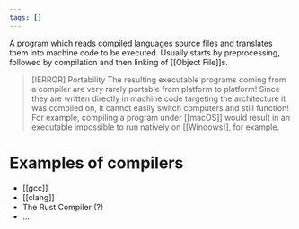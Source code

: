 ```yaml
---
tags: []
---
```

A program which reads compiled languages source files and translates them into machine code to be executed.
Usually starts by preprocessing, followed by compilation and then linking of [[Object File]]s.

> [!ERROR] Portability
> The resulting executable programs coming from a compiler are very rarely portable from platform to platform!
> Since they are written directly in machine code targeting the architecture it was compiled on, it cannot easily switch computers and still function!
> For example, compiling a program under [[macOS]] would result in an executable impossible to run natively on [[Windows]], for example.

# Examples of compilers
- [[gcc]]
- [[clang]]
- The Rust Compiler (?)
- ...